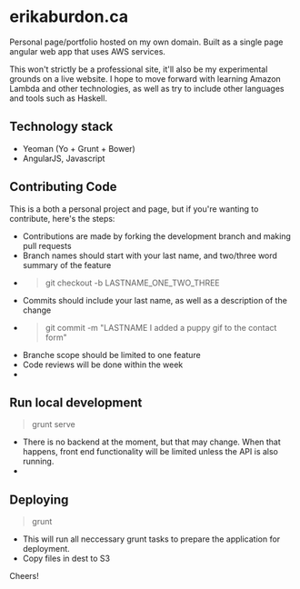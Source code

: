 # erikaburdon.ca
Personal page/portfolio hosted on my own domain. Built as a single page angular web app that uses AWS services.

This won't strictly be a professional site, it'll also be my experimental grounds on a live website. I hope to move forward with learning Amazon Lambda and other technologies, as well as try to include other languages and tools such as Haskell.


## Technology stack
* Yeoman (Yo + Grunt + Bower)
* AngularJS, Javascript

## Contributing Code

This is a both a personal project and page, but if you're wanting to contribute, here's the steps:
* Contributions are made by forking the development branch and making pull requests
* Branch names should start with your last name, and two/three word summary of the feature
* > git checkout -b LASTNAME_ONE_TWO_THREE
* Commits should include your last name, as well as a description of the change
* > git commit -m "LASTNAME I added a puppy gif to the contact form"
* Branche scope should be limited to one feature
* Code reviews will be done within the week
* 
## Run local development
> grunt serve
* There is no backend at the moment, but that may change. When that happens, front end functionality will be limited unless the API is also running.
* 
## Deploying
> grunt
* This will run all neccessary grunt tasks to prepare the application for deployment.
* Copy files in dest to S3


Cheers!
